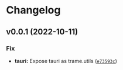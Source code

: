 # Changelog

<!--next-version-placeholder-->

## v0.0.1 (2022-10-11)
### Fix
* **tauri:** Expose tauri as trame.utils ([`e73593c`](https://github.com/Kitware/trame-tauri/commit/e73593c6d4083a6346d737c8b924f94f39e0d9dd))
